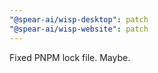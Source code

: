 ```yaml
---
"@spear-ai/wisp-desktop": patch
"@spear-ai/wisp-website": patch
---
```


Fixed PNPM lock file. Maybe.
